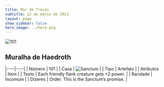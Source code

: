 ```yaml
---
title: Mar de Trevas
subtitle: 12 de março de 2021
layout: page
show_sidebar: false
hero_image: ../hero.png
---
```


![101](https://cdn.keyforgegame.com/media/card_front/pt/496_101_99M686XM24RP_pt.png)

## Muralha de Haedroth

|----|----|
| Número | 101 |
| Casa | ![Sanctum](https://archonarcana.com/images/thumb/c/c7/Sanctum.png/22px-Sanctum.png "Santuário") |
| Tipo | Artefato |
| Atributos | Item |
| Texto | Each friendly flank creature gets +2 power. |
| Raridade | Incomum |
| Dizeres | Order. This is the Sanctum’s promise. |
